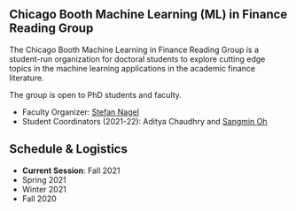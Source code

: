 ## Chicago Booth Machine Learning (ML) in Finance Reading Group

The Chicago Booth Machine Learning in Finance Reading Group is a student-run organization for doctoral students to explore cutting edge topics in the machine learning applications in the academic finance literature.

The group is open to PhD students and faculty.
- Faculty Organizer: [Stefan Nagel](https://voices.uchicago.edu/stefannagel/)
- Student Coordinators (2021-22): Aditya Chaudhry and [Sangmin Oh](https://sangmino.github.io/)

## Schedule & Logistics
- **Current Session**: Fall 2021
- Spring 2021
- Winter 2021
- Fall 2020
